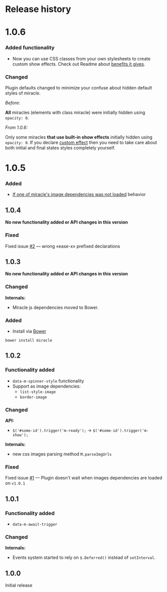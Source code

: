 # Release history

# 1.0.6

### Added functionality
- Now you can use CSS classes from your own stylesheets to create custom show effects. Check out Readme about [benefits it gives](#css-classes-approach).

### Changed
Plugin defaults changed to minimize your confuse about hidden default styles of miracle.

_Before_:

__All__ miracles (elements with class miracle) were initially hidden using ```opacity: 0```.

_From 1.0.6:_
 
Only some miracles __that use built-in show effects__ initially hidden using ```opacity: 0```. If you declare [custom effect](#custom-effects) then you need to take care about both initial and final states styles completely yourself.  

# 1.0.5

### Added

- [If one of miracle's image dependencies was not loaded](https://github.com/MaximDubrovin/miracle/blob/master/README.md#if-one-of-miracles-image-dependencies-was-not-loaded) behavior

## 1.0.4

__No new functionality added or API changes in this version__

### Fixed
Fixed issue [#2](https://github.com/MaximDubrovin/miracle/issues/2) — wrong «ease-x» prefixed declarations

## 1.0.3

__No new functionality added or API changes in this version__

### Changed

__Internals:__

- Miracle js dependencies moved to Bower.

### Added
- Install via [Bower](http://bower.io/)

```
bower install miracle
```   

## 1.0.2
### Functionality added

- ```data-m-spinner-style``` functionality
- Support as image dependencies:
	 - ```list-style-image```
   - ```border-image```

### Changed

__API:__

- ```$('#some-id').trigger('m-ready');``` → ```$('#some-id').trigger('m-show');```

__Internals:__

- new css images parsing method ```M.parseImgUrls```

### Fixed
Fixed issue [#1](https://github.com/MaximDubrovin/miracle/issues/1) — Plugin doesn't wait when images dependencies are loaded on ```v1.0.1```

## 1.0.1
### Functionality added

- ```data-m-await-trigger```
 
### Changed

__Internals:__

- Events system started to rely on ```$.Deferred()``` instead of  ```setInterval```.

## 1.0.0

Initial release